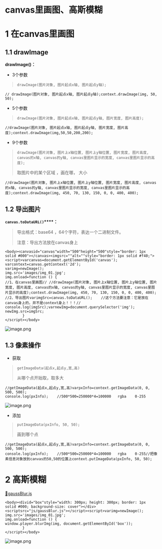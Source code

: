 # canvas里画图、高斯模糊 
# 1 在canvas里画图

## 1.1 drawImage

**drawImage()：**

- 3个参数

> `drawImage(图片对象, 图片起点x轴, 图片起点y轴);`

    // drawImage(图片对象, 图片起点x轴, 图片起点y轴);context.drawImage(img, 50, 50);

- 5个参数

> `drawImage(图片对象, 图片起点x轴, 图片起点y轴, 图片宽度, 图片高度);`

    //drawImage(图片对象, 图片起点x轴, 图片起点y轴, 图片宽度, 图片高度);context.drawImage(img,50,50,200,200);

- 9个参数

> `drawImage(图片对象, 图片上x轴位置, 图片上y轴位置, 图片宽度, 图片高度, canvas的x轴, canvas的y轴, canvas里图片显示的宽度, canvas里图片显示的高度);`
> 
> 取图片中的某个区域 ，画在哪， 大小

    //drawImage(图片对象, 图片上x轴位置, 图片上y轴位置, 图片宽度, 图片高度, canvas的x轴, canvas的y轴, canvas里图片显示的宽度, canvas里图片显示的高度);context.drawImage(img, 450, 70, 130, 150, 0, 0, 400, 400);

## 1.2 导出图片

**`canvas.toDataURL()`****：**

> 导出格式：base64 ，64个字符，表达一个二进制文件。
> 
> 注意：导出方法放在canvas身上

    <body><canvasid="canvas"width="500"height="500"style="border: 1px solid #000"></canvas><imgsrc=""alt=""style="border: 1px solid #f40;"><script>varcanvas=document.getElementById('canvas');
    varcontext=canvas.getContext('2d');
    varimg=newImage();
    img.src='images/img_01.jpg';
    img.onload=function () {
    //1、在canvas里画图// //drawImage(图片对象, 图片上x轴位置, 图片上y轴位置, 图片宽度, 图片高度, canvas的x轴, canvas的y轴, canvas里图片显示的宽度, canvas里图片显示的高度);context.drawImage(img, 450, 70, 130, 150, 0, 0, 400, 400);
    //2、导出图片varimgSrc=canvas.toDataURL();    //这个方法要注意：它是放在canvas身上的，并不是context身上！！！// console.log(imgSrc);varnewImg=document.querySelector('img');
    newImg.src=imgSrc;
            }
    </script></body>

![image.png](data/img/1602660626741-06e14233-c553-4b40-be1c-f5b5b9daa671.png)

## 1.3 像素操作

- 获取 

> `getImageData(起点x,起点y,宽,高)`
> 
> 从哪个点开始取，取多大

    //getImageData(起点x,起点y,宽,高)varpxInfo=context.getImageData(0, 0, 500, 500);
    console.log(pxInfo);    //500*500=250000*4=100000   rgba    0-255

![image.png](data/img/1602660878786-f45e775e-2a65-463b-9745-ec904f909763.png)

- 添加

> `putImageData(pxInfo, 50, 50);`
> 
> 画到哪个点

    //getImageData(起点x,起点y,宽,高)varpxInfo=context.getImageData(0, 0, 500, 500);
    console.log(pxInfo);    //500*500=250000*4=100000   rgba    0-255//把像素信息对象放到canvas的50,50的位置上context.putImageData(pxInfo, 50, 50);

# 2 高斯模糊

[📎gaussBlur.js](https://www.yuque.com/attachments/yuque/0/2020/js/714097/1602661398313-f6b6b8a7-c631-402e-af87-464d8dcd1cb6.js)

    <body><divid="box"style="width: 300px; height: 300px; border: 1px solid #000; background-size: cover"></div><scriptsrc="js/gaussBlur.js"></script><script>varimg=newImage();
    img.src='images/img_01.jpg';
    img.onload=function () {
    window.player.blurImg(img, document.getElementById('box'));
            }
    </script></body>

![image.png](data/img/1602661377188-2b893818-3a84-498a-8413-29fdd2c799a0.png)